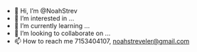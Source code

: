 - 👋 Hi, I’m @NoahStrev
- 👀 I’m interested in ...
- 🌱 I’m currently learning ...
- 💞️ I’m looking to collaborate on ...
- 📫 How to reach me 7153404107, noahstreveler@gmail.com

<!---
NoahStrev/NoahStrev is a ✨ special ✨ repository because its `README.md` (this file) appears on your GitHub profile.
You can click the Preview link to take a look at your changes.
--->
